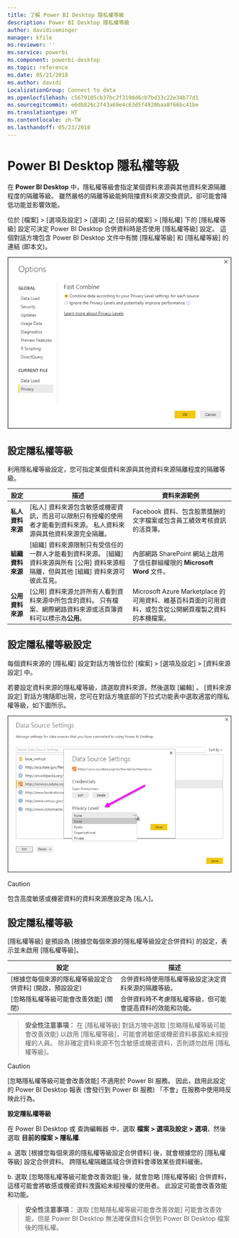 ```yaml
---
title: 了解 Power BI Desktop 隱私權等級
description: Power BI Desktop 隱私權等級
author: davidiseminger
manager: kfile
ms.reviewer: ''
ms.service: powerbi
ms.component: powerbi-desktop
ms.topic: reference
ms.date: 05/21/2018
ms.author: davidi
LocalizationGroup: Connect to data
ms.openlocfilehash: c5679105cb37bc2f3198d6cb7bd33c22e34b77d1
ms.sourcegitcommit: e6db826c2f43a69e4c63d5f4920baa8f66bc41be
ms.translationtype: HT
ms.contentlocale: zh-TW
ms.lasthandoff: 05/23/2018
---
```

# <a name="power-bi-desktop-privacy-levels"></a>Power BI Desktop 隱私權等級
在 **Power BI Desktop** 中，隱私權等級會指定某個資料來源與其他資料來源隔離程度的隔離等級。 雖然嚴格的隔離等級能夠阻擋資料來源交換資訊，卻可能會降低功能並影響效能。

位於 [檔案] > [選項及設定] > [選項] 之 [目前的檔案] > [隱私權] 下的 [隱私權等級] 設定可決定 Power BI Desktop 合併資料時是否使用 [隱私權等級] 設定。 這個對話方塊包含 Power BI Desktop 文件中有關 [隱私權等級] 和 [隱私權等級] 的連結 (即本文)。

![](media/desktop-privacy-levels/desktop_privacylevels1.png)

## <a name="configure-a-privacy-level"></a>設定隱私權等級
利用隱私權等級設定，您可指定某個資料來源與其他資料來源隔離程度的隔離等級。

| 設定 | 描述 | 資料來源範例 |
| --- | --- | --- |
| **私人資料來源** |[私人]  資料來源包含敏感或機密資訊，而且可以限制只有授權的使用者才能看到資料來源。 私人資料來源與其他資料來源完全隔離。 |Facebook 資料、包含股票獎酬的文字檔案或包含員工績效考核資訊的活頁簿。 |
| **組織資料來源** |[組織]  資料來源限制只有受信任的一群人才能看到資料來源。 [組織]  資料來源與所有 [公用]  資料來源相隔離，但與其他 [組織]  資料來源可彼此互見。 |內部網路 SharePoint 網站上啟用了信任群組權限的 **Microsoft Word** 文件。 |
| **公用資料來源** |[公用]  資料來源允許所有人看到資料來源中所包含的資料。 只有檔案、網際網路資料來源或活頁簿資料可以標示為**公用**。 |Microsoft Azure Marketplace 的可用資料、維基百科頁面的可用資料，或包含從公開網頁複製之資料的本機檔案。 |

## <a name="configure-privacy-level-settings"></a>設定隱私權等級設定
每個資料來源的 [隱私權] 設定對話方塊皆位於 [檔案] > [選項及設定] > [資料來源設定] 中。

若要設定資料來源的隱私權等級，請選取資料來源，然後選取 [編輯] 。 [資料來源設定]  對話方塊隨即出現，您可在對話方塊底部的下拉式功能表中選取適當的隱私權等級，如下圖所示。

![](media/desktop-privacy-levels/desktop_privacylevels2.png)

> [!CAUTION]
> 包含高度敏感或機密資料的資料來源應設定為 [私人]。
> 

## <a name="configure-privacy-levels"></a>設定隱私權等級
[隱私權等級] 是預設為 [根據您每個來源的隱私權等級設定合併資料] 的設定，表示並未啟用 [隱私權等級]。

| 設定 | 描述 |
| --- | --- |
| \[根據您每個來源的隱私權等級設定合併資料] \(開啟，預設設定) |合併資料時使用隱私權等級設定決定資料來源的隔離等級。 |
| \[忽略隱私權等級可能會改善效能] \(關閉) |合併資料時不考慮隱私權等級，但可能會提高資料的效能和功能。 |

> **安全性注意事項：** 在 [隱私權等級] 對話方塊中選取 [忽略隱私權等級可能會改善效能] 以啟用 [隱私權等級]，可能會將敏感或機密資料暴露給未經授權的人員。 除非確定資料來源不包含敏感或機密資料，否則請勿啟用 [隱私權等級]。
> 
> 

> [!CAUTION]
> [忽略隱私權等級可能會改善效能] 不適用於 Power BI 服務。 因此，啟用此設定的 Power BI Desktop 報表 (會發行到 Power BI 服務) 「不會」在服務中使用時反映此行為。
> 

**設定隱私權等級**

在 Power BI Desktop 或 查詢編輯器 中，選取 **檔案 > 選項及設定 > 選項**，然後選取 **目前的檔案 > 隱私權**.

a. 選取 [根據您每個來源的隱私權等級設定合併資料] 後，就會根據您的 [隱私權等級] 設定合併資料。 跨隱私權隔離區域合併資料會導致某些資料緩衝。

b. 選取 [忽略隱私權等級可能會改善效能] 後，就會忽略 [隱私權等級] 合併資料，這樣可能會將敏感或機密資料洩露給未經授權的使用者。 此設定可能會改善效能和功能。

> **安全性注意事項：** 選取 [忽略隱私權等級可能會改善效能]  可能會改善效能，但是 Power BI Desktop 無法確保資料合併到 Power BI Desktop 檔案後的隱私權。
> 
> 

